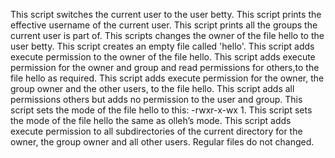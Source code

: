This script switches the current user to the user betty.
This script prints the effective username of the current user.
This script prints all the groups the current user is part of.
This scripts changes the owner of the file hello to the user betty.
This script creates an empty file called 'hello'.
This script adds execute permission to the owner of the file hello.
This script adds execute permission for the owner and group and read permissions for others,to the file hello as required.
This script adds execute permission for the owner, the group owner and the other users, to the file hello.
This script adds all permissions others but adds no permission to the user and group.
This script sets the mode of the file hello to this: -rwxr-x-wx 1.
This script sets the mode of the file hello the same as olleh’s mode.
This script adds execute permission to all subdirectories of the current directory for the owner, the group owner and all other users. Regular files do not changed.
